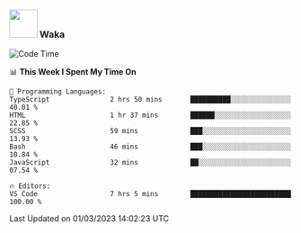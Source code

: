 ### <img src="https://media.giphy.com/media/VgCDAzcKvsR6OM0uWg/giphy.gif" width="50"> Waka

  <!--START_SECTION:waka-->
![Code Time](http://img.shields.io/badge/Code%20Time-1%2C294%20hrs%2012%20mins-blue)

📊 **This Week I Spent My Time On** 

```text
💬 Programming Languages: 
TypeScript               2 hrs 50 mins       ██████████░░░░░░░░░░░░░░░   40.01 % 
HTML                     1 hr 37 mins        ██████░░░░░░░░░░░░░░░░░░░   22.85 % 
SCSS                     59 mins             ███░░░░░░░░░░░░░░░░░░░░░░   13.93 % 
Bash                     46 mins             ███░░░░░░░░░░░░░░░░░░░░░░   10.84 % 
JavaScript               32 mins             ██░░░░░░░░░░░░░░░░░░░░░░░   07.54 % 

🔥 Editors: 
VS Code                  7 hrs 5 mins        █████████████████████████   100.00 % 
```


 Last Updated on 01/03/2023 14:02:23 UTC
<!--END_SECTION:waka-->
